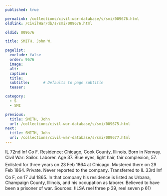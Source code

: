 ```yaml
---
published: true

permalink: /collections/civil-war-database/s/smi/009676.html
oldlink: /CivilWar/db/s/smi/009676.html

oldid: 009676

title: SMITH, John W.

pagelist:
  exclude: false
  order: 9676
  image: 
  alt:
  caption:
  title:
  subtitle:      # Defaults to page subtitle
  teaser:

category: 
  - S 
  - SMI

previous:
  title: SMITH, John
  url: /collections/civil-war-database/s/smi/009675.html  
next:
  title: SMITH, John
  url: /collections/civil-war-database/s/smi/009677.html   
---
```

IL 72nd Inf Co F. Residence: Chicago, Cook County, Illinois. Born in Norway. Civil War: Sailor. Laborer. Age 37. Blue eyes, light hair, fair complexion, 5&#146;7&#148;. Enlisted for three years on 23 Feb 1864 at Chicago. Mustered there on 29 Feb 1864. Private. &#147;Never reported to the company&#148;. Transferred to IL 33rd Inf Co F, on 17 Jul 1865. In that company his residence is listed as Urbana, Champaign County, Illinois, and his occupation as laborer. Believed to have been a &#147;prisoner of war&#148;. Sources: (ILSA reel three p 39, reel seven p 61)